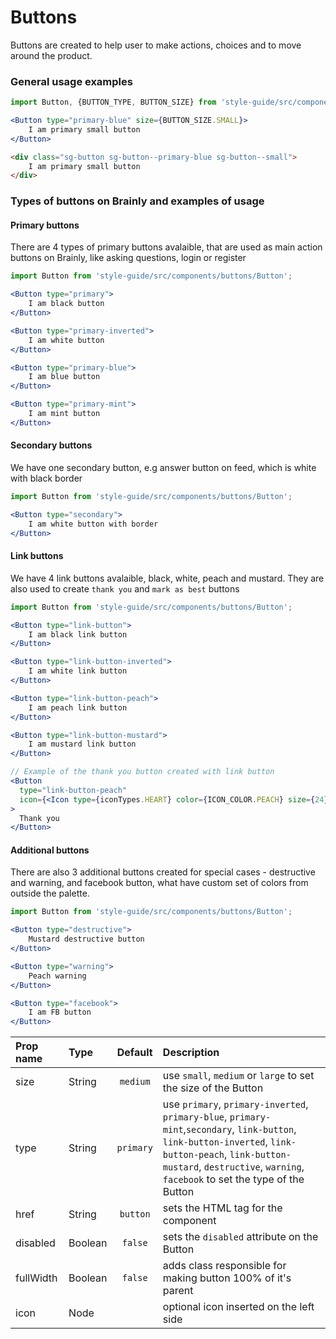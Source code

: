 # Buttons

Buttons are created to help user to make actions, choices and to move around the product.

### General usage examples

```jsx
import Button, {BUTTON_TYPE, BUTTON_SIZE} from 'style-guide/src/components/buttons/Button';

<Button type="primary-blue" size={BUTTON_SIZE.SMALL}>
    I am primary small button
</Button>
```

```HTML
<div class="sg-button sg-button--primary-blue sg-button--small">
    I am primary small button
</div>
```

### Types of buttons on Brainly and examples of usage

#### Primary buttons
There are 4 types of primary buttons avalaible, that are used as main action buttons on Brainly, like asking questions, login or register

```jsx
import Button from 'style-guide/src/components/buttons/Button';

<Button type="primary">
    I am black button
</Button>

<Button type="primary-inverted">
    I am white button
</Button>

<Button type="primary-blue">
    I am blue button
</Button>

<Button type="primary-mint">
    I am mint button
</Button>
```
#### Secondary buttons
We have one secondary button, e.g answer button on feed, which is white with black border

```jsx
import Button from 'style-guide/src/components/buttons/Button';

<Button type="secondary">
    I am white button with border
</Button>

```
#### Link buttons
We have 4 link buttons avalaible, black, white, peach and mustard. They are also used to create `thank you` and `mark as best` buttons

```jsx
import Button from 'style-guide/src/components/buttons/Button';

<Button type="link-button">
    I am black link button
</Button>

<Button type="link-button-inverted">
    I am white link button
</Button>

<Button type="link-button-peach">
    I am peach link button
</Button>

<Button type="link-button-mustard">
    I am mustard link button
</Button>

// Example of the thank you button created with link button
<Button
  type="link-button-peach"
  icon={<Icon type={iconTypes.HEART} color={ICON_COLOR.PEACH} size={24} />}
>
  Thank you
</Button>
```
#### Additional buttons
There are also 3 additional buttons created for special cases - destructive and warning, and facebook button, what have custom set of colors from outside the palette.

```jsx
import Button from 'style-guide/src/components/buttons/Button';

<Button type="destructive">
    Mustard destructive button
</Button>

<Button type="warning">
    Peach warning
</Button>

<Button type="facebook">
    I am FB button
</Button>
```

| Prop name | Type | Default | Description |
| :- | :- | :-: | :- |
| size | String | `medium`| use `small`, `medium` or `large` to set the size of the Button
| type | String |`primary` | use `primary`, `primary-inverted`, `primary-blue`, `primary-mint`,`secondary`, `link-button`, `link-button-inverted`, `link-button-peach`, `link-button-mustard`, `destructive`, `warning`, `facebook` to set the type of the Button
| href | String | `button` | sets the HTML tag for the component |
| disabled | Boolean | `false` | sets the `disabled` attribute on the Button |
| fullWidth | Boolean | `false` | adds class responsible for making button 100% of it's parent |
| icon | Node |  | optional icon inserted on the left side |

